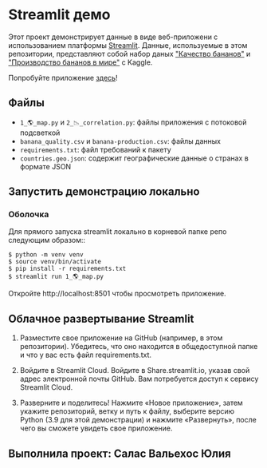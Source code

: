 # Streamlit демо

Этот проект демонстрирует данные в виде веб-приложени с использованием платформы [Streamlit](https://www.streamlit.io/). Данные, используемые в этом репозитории, представляют собой набор даных ["Качество бананов"](https://www.kaggle.com/datasets/l3llff/banana) и ["Производство бананов в мире"](https://www.kaggle.com/datasets/whenamancodes/banana-production-minion-loves-banana) c Kaggle.

Попробуйте приложение [здесь](https://first-project-salasvallejos.streamlit.app/)!

## Файлы

- `1_🌎_map.py` и `2_📉_correlation.py`: файлы приложения с потоковой подсветкой
- `banana_quality.csv` и `banana-production.csv`: файлы данных
- `requirements.txt`: файл требований к пакету
- `countries.geo.json`: содержит географические данные о странах в формате JSON

## Запустить демонстрацию локально

### Оболочка

Для прямого запуска streamlit локально в корневой папке репо следующим образом::

```shell
$ python -m venv venv
$ source venv/bin/activate
$ pip install -r requirements.txt
$ streamlit run 1_🌎_map.py
```
Откройте http://localhost:8501 чтобы просмотреть приложение.

## Облачное развертывание Streamlit
 
1. Разместите свое приложение на GitHub (например, в этом репозитории). Убедитесь, что оно находится в общедоступной папке и что у вас есть файл requirements.txt.
   
2. Войдите в Streamlit Cloud. Войдите в Share.streamlit.io, указав свой адрес электронной почты GitHub. Вам потребуется доступ к сервису Streamlit Cloud.

3. Разверните и поделитесь!
Нажмите «Новое приложение», затем укажите репозиторий, ветку и путь к файлу, выберите версию Python (3.9 для этой демонстрации) и нажмите «Развернуть», после чего вы сможете увидеть свое приложение.

## Выполнила проект: Салас Вальехос Юлия
